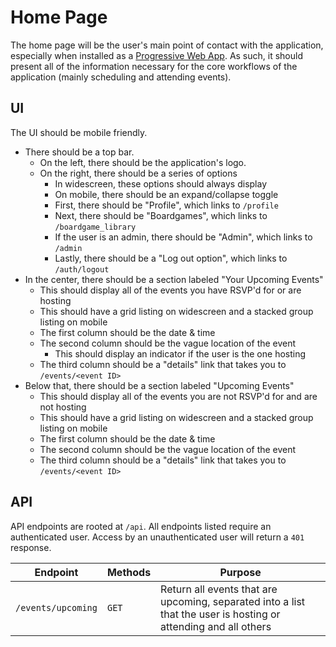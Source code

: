 # Home Page

The home page will be the user's main point of contact with the application, especially when installed as a [Progressive Web App](https://developer.mozilla.org/en-US/docs/Web/Progressive_web_apps). As such, it should present all of the information necessary for the core workflows of the application (mainly scheduling and attending events).

## UI

The UI should be mobile friendly.

* There should be a top bar.
  * On the left, there should be the application's logo.
  * On the right, there should be a series of options
    * In widescreen, these options should always display
    * On mobile, there should be an expand/collapse toggle
    * First, there should be "Profile", which links to `/profile`
    * Next, there should be "Boardgames", which links to `/boardgame_library`
    * If the user is an admin, there should be "Admin", which links to `/admin`
    * Lastly, there should be a "Log out option", which links to `/auth/logout`
* In the center, there should be a section labeled "Your Upcoming Events"
  * This should display all of the events you have RSVP'd for or are hosting
  * This should have a grid listing on widescreen and a stacked group listing on mobile
  * The first column should be the date & time
  * The second column should be the vague location of the event
    * This should display an indicator if the user is the one hosting
  * The third column should be a "details" link that takes you to `/events/<event ID>`
* Below that, there should be a section labeled "Upcoming Events"
  * This should display all of the events you are not RSVP'd for and are not hosting
  * This should have a grid listing on widescreen and a stacked group listing on mobile
  * The first column should be the date & time
  * The second column should be the vague location of the event
  * The third column should be a "details" link that takes you to `/events/<event ID>`

## API

API endpoints are rooted at `/api`. All endpoints listed require an authenticated user. Access by an unauthenticated user will return a `401` response.

Endpoint           | Methods | Purpose
-------------------|---------|------------------------------------------------------------------------------------------------------------------------------------
`/events/upcoming` | `GET`   | Return all events that are upcoming, separated into a list that the user is hosting or attending and all others
